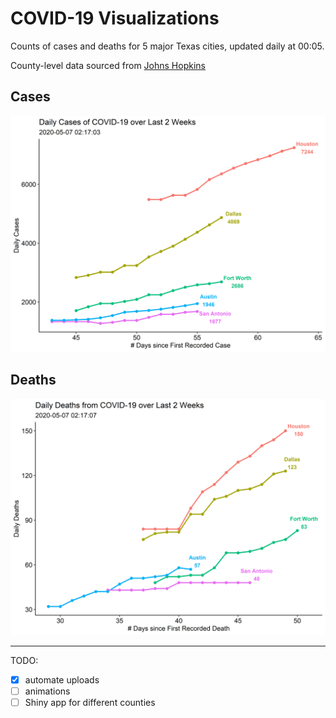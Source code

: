 # COVID-19 Visualizations

Counts of cases and deaths for 5 major Texas cities, updated daily at 00:05.

County-level data sourced from [Johns Hopkins](https://github.com/CSSEGISandData/COVID-19)

## Cases
![Cases](viz/case_summary.png)

## Deaths
![Cases](viz/death_summary.png)

---

TODO: 

- [x] automate uploads
- [ ] animations
- [ ] Shiny app for different counties